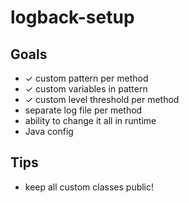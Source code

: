 # logback-setup

## Goals

- ✓ custom pattern per method
- ✓ custom variables in pattern
- ✓ custom level threshold per method
- separate log file per method
- ability to change it all in runtime
- Java config

## Tips

- keep all custom classes public!
